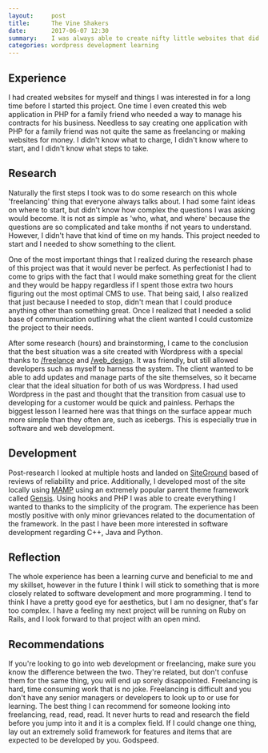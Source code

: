 ```yaml
---
layout:     post
title:      The Vine Shakers
date:       2017-06-07 12:30
summary:    I was always able to create nifty little websites that did what I want and followed basic steps, but I never felt confident truly developing anything. In an attempt to help someone else and teach myself in the process I decided to develop a website for a small local business.
categories: wordpress development learning
---
```


## Experience

I had created websites for myself and things I was interested in for a long time
before I started this project. One time I even created this web application in PHP
for a family friend who needed a way to manage his contracts for his business. Needless
to say creating one application with PHP for a family friend was not quite the same
as freelancing or making websites for money. I didn't know what to charge, I didn't
know where to start, and I didn't know what steps to take.

## Research

Naturally the first steps I took was to do some research on this whole 'freelancing'
thing that everyone always talks about. I had some faint ideas on where to start,
but didn't know how complex the questions I was asking would become. It is not as
simple as 'who, what, and where' because the questions are so complicated and take
months if not years to understand. However, I didn't have that kind of time on my hands.
This project needed to start and I needed to show something to the client.

One of the most important things that I realized during the research phase of
this project was that it would never be perfect. As perfectionist I had to come to
grips with the fact that I would make something great for the client and they would
be happy regardless if I spent those extra two hours figuring out the most optimal
CMS to use. That being said, I also realized that just because I needed to stop, didn't
mean that I could produce anything other than something great. Once I realized that I
needed a solid base of communication outlining what the client wanted I could
customize the project to their needs.

After some research (hours) and brainstorming, I came to the conclusion that the
best situation was a site created with Wordpress with a special thanks to
[/freelance](www.reddit.com/r/freelance) and [/web_design](www.reddit.com/r/web_design).
It was friendly, but still allowed developers such as myself to harness the system.
The client wanted to be able to add updates and manage parts of the site themselves,
so it became clear that the ideal situation for both of us was Wordpress. I had used Wordpress
in the past and thought that the transition from casual use to developing for a customer
would be quick and painless. Perhaps the biggest lesson I learned here was that
things on the surface appear much more simple than they often are, such as icebergs.
This is especially true in software and web development.

## Development

Post-research I looked at multiple hosts and landed on [SiteGround](www.siteground.com)
based of reviews of reliability and price. Additionally, I developed most of the site
locally using [MAMP](www.mamp.info) using an extremely popular parent theme framework
called [Gensis](www.studiopress.com). Using hooks and PHP I was able to create everything
I wanted to thanks to the simplicity of the program. The experience has been mostly
positive with only minor grievances related to the documentation of the framework.
In the past I have been more interested in software development regarding C++, Java and Python.

## Reflection

The whole experience has been a learning curve and beneficial to me and my skillset,
however in the future I think I will stick to something that is more closely related
to software development and more programming. I tend to think I have a pretty good
eye for aesthetics, but I am no designer, that's far too complex. I have a feeling
my next project will be running on Ruby on Rails, and I look forward to that project
with an open mind.

## Recommendations

If you're looking to go into web development or freelancing, make sure you know the
difference between the two. They're related, but don't confuse them for the same
thing, you will end up sorely disappointed. Freelancing is hard, time consuming work
that is no joke. Freelancing is difficult and you don't have any senior managers or
developers to look up to or use for learning. The best thing I can recommend for
someone looking into freelancing, read, read, read. It never hurts to read and
research the field before you jump into it and it is a complex field. If I could
change one thing, lay out an extremely solid framework for features and items that
are expected to be developed by you. Godspeed. 
